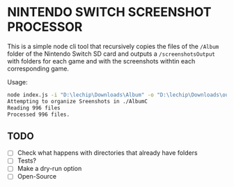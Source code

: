 # NINTENDO SWITCH SCREENSHOT PROCESSOR

This is a simple node cli tool that recursively copies the files of the `/Album` folder of the Nintendo Switch SD card and outputs a `/screenshotsOutput` with folders for each game and with the screenshots withtin each corresponding game.

Usage:

```bash
node index.js -i "D:\lechip\Downloads\Album" -o "D:\lechip\Downloads\output"
Attempting to organize Sreenshots in ./AlbumC
Reading 996 files
Processed 996 files.
```

## TODO

- [ ] Check what happens with directories that already have folders
- [ ] Tests?
- [ ] Make a dry-run option
- [ ] Open-Source
